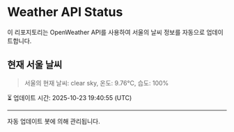 
# Weather API Status

이 리포지토리는 OpenWeather API를 사용하여 서울의 날씨 정보를 자동으로 업데이트합니다.

## 현재 서울 날씨
> 서울의 현재 날씨: clear sky, 온도: 9.76°C, 습도: 100%

⏳ 업데이트 시간: 2025-10-23 19:40:55 (UTC)

---
자동 업데이트 봇에 의해 관리됩니다.
